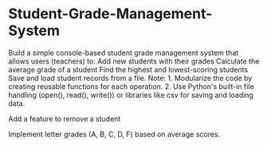 # Student-Grade-Management-System
Build a simple console-based student grade management system that allows users (teachers) to:  Add new students with their grades Calculate the average grade of a student Find the highest and lowest-scoring students Save and load student records from a file.
Note: 
     1. Modularize the code by creating reusable functions for each operation.
     2. Use Python's built-in file handling (open(), read(), write()) or libraries like csv for saving and loading data.
     
Add a feature to remove a student

Implement letter grades (A, B, C, D, F) based on average scores.
